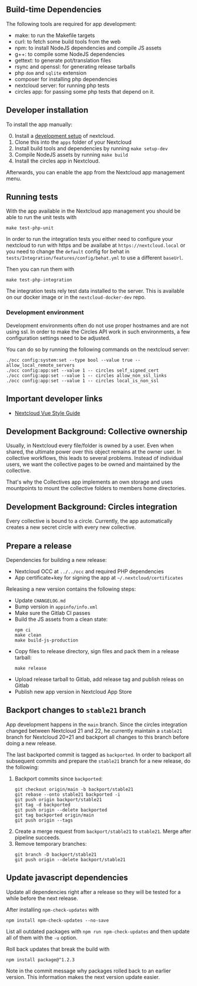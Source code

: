 ## Build-time Dependencies

The following tools are required for app development:

* make: to run the Makefile targets
* curl: to fetch some build tools from the web
* npm: to install NodeJS dependencies and compile JS assets
* g++: to compile some NodeJS dependencies
* gettext: to generate pot/translation files
* rsync and openssl: for generating release tarballs
* php `dom` and `sqlite` extension
* composer for installing php dependencies
* nextcloud server: for running php tests
* circles app: for passing some php tests that depend on it.

## Developer installation

To install the app manually:

0. Install a [development setup](https://docs.nextcloud.com/server/21/developer_manual/app_development/tutorial.html#setup) of nextcloud.
1. Clone this into the `apps` folder of your Nextcloud
2. Install build tools and dependencies by running `make setup-dev`
3. Compile NodeJS assets by running `make build`
4. Install the circles app in Nextcloud.

Afterwards, you can enable the app from the Nextcloud app management menu.

## Running tests

With the app available in the Nextcloud app management
you should be able to run the unit tests with
```
make test-php-unit
```

In order to run the integration tests you either need to configure your
nextcloud to run with https and be availabe at `https://nextcloud.local`
or you need to change the `default` config for behat in
`tests/Integration/features/config/behat.yml`
to use a different `baseUrl`.

Then you can run them with
```
make test-php-integration
```

The integration tests rely test data installed to the server.
This is available on our docker image or in the
`nextcloud-docker-dev` repo.

### Development environment

Development environments often do not use proper hostnames and are not
using ssl. In order to make the Circles API work in such environments,
a few configuration settings need to be adjusted.

You can do so by running the following commands on the nextcloud server:
```
./occ config:system:set --type bool --value true -- allow_local_remote_servers
./occ config:app:set --value 1 -- circles self_signed_cert
./occ config:app:set --value 1 -- circles allow_non_ssl_links
./occ config:app:set --value 1 -- circles local_is_non_ssl
```

## Important developer links

* [Nextcloud Vue Style Guide](https://nextcloud-vue-components.netlify.app/)

## Development Background: Collective ownership

Usually, in Nextcloud every file/folder is owned by a user. Even when shared,
the ultimate power over this object remains at the owner user. In collective
workflows, this leads to several problems. Instead of individual users,
we want the collective pages to be owned and maintained by the collective.

That's why the Collectives app implements an own storage and uses mountpoints
to mount the collective folders to members home directories.

## Development Background: Circles integration

Every collective is bound to a circle. Currently, the app automatically creates
a new secret circle with every new collective.

## Prepare a release

Dependencies for building a new release:

* Nextcloud OCC at `../../occ` and required PHP dependencies
* App certificate+key for signing the app at `~/.nextcloud/certificates`

Releasing a new version contains the following steps:

* Update `CHANGELOG.md`
* Bump version in `appinfo/info.xml`
* Make sure the Gitlab CI passes
* Build the JS assets from a clean state:
  ```
  npm ci
  make clean
  make build-js-production
  ```
* Copy files to release directory, sign files and pack them in a release tarball:
  ```
  make release
  ```
* Upload release tarball to Gitlab, add release tag and publish releas on Gitlab
* Publish new app version in Nextcloud App Store

## Backport changes to `stable21` branch

App development happens in the `main` branch. Since the circles integration
changed between Nextcloud 21 and 22, he currently maintain a `stable21` branch
for Nextcloud 20+21 and backport all changes to this branch before doing a new
release.

The last backported commit is tagged as `backported`. In order to backport all
subsequent commits and prepare the `stable21` branch for a new release, do the
following:

1. Backport commits since `backported`:
   ```
   git checkout origin/main -b backport/stable21
   git rebase --onto stable21 backported -i
   git push origin backport/stable21
   git tag -d backported
   git push origin --delete backported
   git tag backported origin/main
   git push origin --tags
   ```
2. Create a merge request from `backport/stable21` to `stable21`. Merge after
   pipeline succeeds.
3. Remove temporary branches:
   ```
   git branch -D backport/stable21
   git push origin --delete backport/stable21
   ```

## Update javascript dependencies

Update all dependencies right after a release
so they will be tested for a while before the next release.

After installing `npm-check-updates` with
```
npm install npm-check-updates --no-save
```
List all outdated packages with `npm run npm-check-updates`
and then update all of them with the `-u` option.

Roll back updates that break the build with
```
npm install package@^1.2.3
```

Note in the commit message why packages rolled back to an earlier version.
This information makes the next version update easier.
